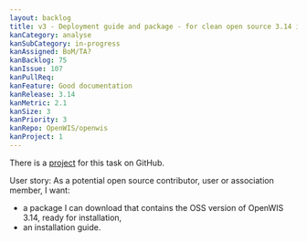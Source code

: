 ```yaml
---
layout: backlog
title: v3 - Deployment guide and package - for clean open source 3.14 install
kanCategory: analyse
kanSubCategory: in-progress
kanAssigned: BoM/TA?
kanBacklog: 75
kanIssue: 107
kanPullReq:
kanFeature: Good documentation
kanRelease: 3.14
kanMetric: 2.1
kanSize: 3
kanPriority: 3
kanRepo: OpenWIS/openwis
kanProject: 1
---
```


There is a [project](https://github.com/OpenWIS/openwis/projects/1) for this task on GitHub.

User story: As a potential open source contributor, user or association member, I want:

  - a package I can download that contains the OSS version of OpenWIS 3.14, ready for installation, 
  - an installation guide.
